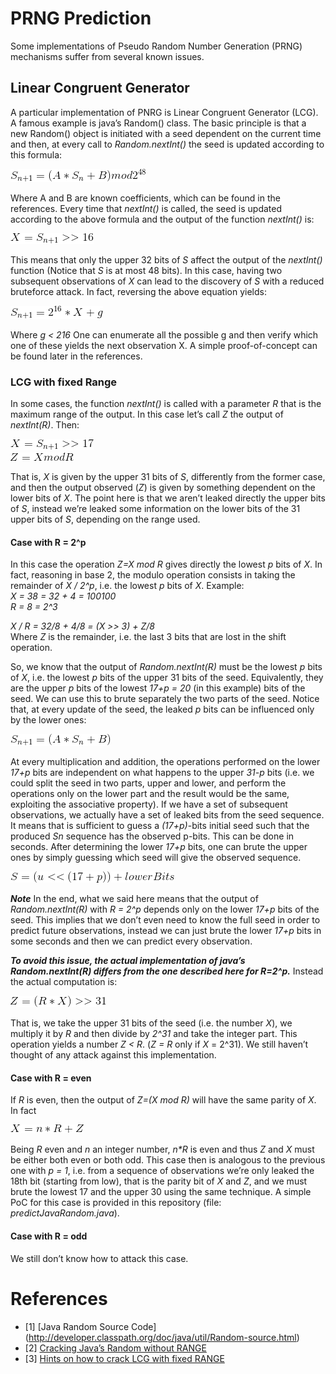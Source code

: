 # PRNG Prediction

Some implementations of Pseudo Random Number Generation (PRNG) mechanisms suffer from several known issues.

## Linear Congruent Generator

A particular implementation of PNRG is Linear Congruent Generator (LCG). A famous example is java’s Random() class. The basic principle is that a new Random() object is initiated with a seed dependent on the current time and then, at every call to _Random.nextInt()_ the seed is updated according to this formula:

![LCG equation](images/lcg-equation.gif)

Where A and B are known coefficients, which can be found in the references. Every time that _nextInt()_ is called, the seed is updated according to the above formula and the output of the function _nextInt()_ is:

![observed number](images/nextint-output-x.gif)

This means that only the upper 32 bits of _S_ affect the output of the _nextInt()_ function (Notice that _S_ is at most 48 bits). In this case, having two subsequent observations of _X_ can lead to the discovery of _S_ with a reduced bruteforce attack. In fact, reversing the above equation yields:

![LCG reversed](images/lcg-reversed.gif)

Where _g < 216_
One can enumerate all the possible g and then verify which one of these yields the next observation X. A simple proof-of-concept can be found later in the references.

### LCG with fixed Range

In some cases, the function _nextInt()_ is called with a parameter _R_ that is the maximum range of the output. In this case let’s call _Z_ the output of _nextInt(R)_. Then:

![1](images/lcg-fixed-range-1.gif)  
![2](images/lcg-fixed-range-2.gif)

That is, _X_ is given by the upper 31 bits of _S_, differently from the former case, and then the output observed (_Z_) is given by something dependent on the lower bits of _X_. The point here is that we aren’t leaked directly the upper bits of _S_, instead we’re leaked some information on the lower bits of the 31 upper bits of _S_, depending on the range used.

#### Case with R = 2^p

In this case the operation _Z=X mod R_ gives directly the lowest _p_ bits of _X_. In fact, reasoning in base 2, the modulo operation consists in taking the remainder of _X / 2^p_, i.e. the lowest _p_ bits of _X_.
Example:  
_X = 38 = 32 + 4 = 100100_  
_R = 8 = 2^3_  
  
_X / R = 32/8 + 4/8 = (X >> 3) + Z/8_  
Where _Z_ is the remainder, i.e. the last 3 bits that are lost in the shift operation.  

So, we know that the output of _Random.nextInt(R)_ must be the lowest _p_ bits of _X_, i.e. the lowest _p_ bits of the upper 31 bits of the seed. Equivalently, they are the upper _p_ bits of the lowest _17+p = 20_ (in this example) bits of the seed. We can use this to brute separately the two parts of the seed. Notice that, at every update of the seed, the leaked _p_ bits can be influenced only by the lower ones:

![3](images/lcg-fixed-range-3.gif)

At every multiplication and addition, the operations performed on the lower _17+p_ bits are independent on what happens to the upper _31-p_ bits (i.e. we could split the seed in two parts, upper and lower, and perform the operations only on the lower part and the result would be the same, exploiting the associative property).
If we have a set of subsequent observations, we actually have a set of leaked bits from the seed sequence. It means that is sufficient to guess a _(17+p)_-bits initial seed such that the produced _Sn_ sequence has the observed p-bits. This can be done in seconds.
After determining the lower _17+p_ bits, one can brute the upper ones by simply guessing which seed will give the observed sequence. 

![4](images/lcg-fixed-range-4.gif)

_**Note**_ In the end, what we said here means that the output of _Random.nextInt(R)_ with _R = 2^p_ depends only on the lower _17+p_ bits of the seed. This implies that we don’t even need to know the full seed in order to predict future observations, instead we can just brute the lower _17+p_ bits in some seconds and then we can predict every observation. 

_**To avoid this issue, the actual implementation of java’s Random.nextInt(R) differs from the one described here for R=2^p.**_ Instead the actual computation is:

![5](images/lcg-2p-implementation.gif)

That is, we take the upper 31 bits of the seed (i.e. the number _X_), we multiply it by _R_ and then divide by _2^31_ and take the integer part. This operation yields a number _Z < R_. (_Z = R_ only if _X_ = 2^31). We still haven’t thought of any attack against this implementation.  

#### Case with R = even

If _R_ is even, then the output of _Z=(X mod R)_ will have the same parity of _X_. In fact

![eq](images/lcg-R-even.gif)

Being _R_ even and _n_ an integer number, _n*R_ is even and thus _Z_ and _X_ must be either both even or both odd. This case then is analogous to the previous one with _p = 1_, i.e. from a sequence of observations we’re only leaked the 18th bit (starting from low), that is the parity bit of _X_ and _Z_, and we must brute the lowest 17 and the upper 30 using the same technique. A simple PoC for this case is provided in this repository (file: _predictJavaRandom.java_).

#### Case with R = odd 

We still don’t know how to attack this case.

# References

* [1] [Java Random Source Code] (http://developer.classpath.org/doc/java/util/Random-source.html)
* [2] [Cracking Java’s Random without RANGE](https://jazzy.id.au/2010/09/20/cracking_random_number_generators_part_1.html)
* [3] [Hints on how to crack LCG with fixed RANGE](https://crypto.stackexchange.com/questions/2086/predicting-values-from-a-linear-congruential-generator) 

